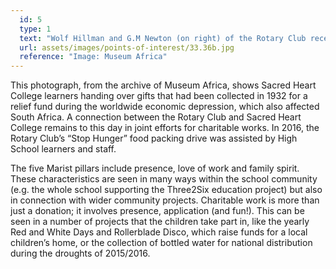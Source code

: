 ```yaml
---
  id: 5
  type: 1
  text: "Wolf Hillman and G.M Newton (on right) of the Rotary Club receiving relief-fund gifts at Sacred Heart College in 1932."
  url: assets/images/points-of-interest/33.36b.jpg
  reference: "Image: Museum Africa"
---
```

This photograph, from the archive of Museum Africa, shows Sacred Heart College learners handing over gifts that had been collected in 1932 for a relief fund during the worldwide economic depression, which also affected South Africa. A connection between the Rotary Club and Sacred Heart College remains to this day in joint efforts for charitable works. In 2016, the Rotary Club’s “Stop Hunger” food packing drive was assisted by High School learners and staff. 

The five Marist pillars include presence, love of work and family spirit. These characteristics are seen in many ways within the school community (e.g. the whole school supporting the Three2Six education project) but also in connection with wider community projects. Charitable work is more than just a donation; it involves presence, application (and fun!). This can be seen in a number of projects that the children take part in, like the yearly Red and White Days and Rollerblade Disco, which raise funds for a local children’s home, or the collection of bottled water for national distribution during the droughts of 2015/2016.

